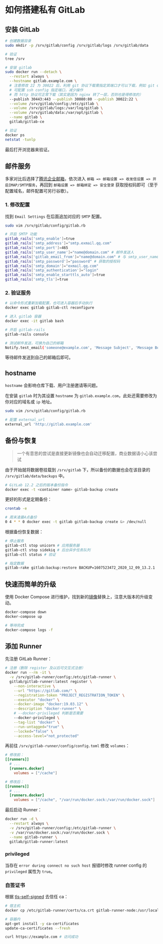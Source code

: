 # 如何搭建私有 GitLab

## 安装 GitLab

```bash
# 创建数据目录
sudo mkdir -p /srv/gitlab/config /srv/gitlab/logs /srv/gitlab/data

# 验证
tree /srv

# 安装 gitlab
sudo docker run --detach \
  --restart always \
  --hostname gitlab.example.com \
  # 注意修改 22 为 30022 后，利用 git 协议下载需指定其端口才可以下载，例如 git clone ssh://git@xxx.gitlab.com:port/.../xxx.git
  # 可配置 ssh config 指定端口，减少操作
  # 而 http 协议可正常下载（其实是因为 nginx 转了一层，否则也是得修改的）
  --publish 30443:443 --publish 30080:80 --publish 30022:22 \
  --volume /srv/gitlab/config:/etc/gitlab \
  --volume /srv/gitlab/logs:/var/log/gitlab \
  --volume /srv/gitlab/data:/var/opt/gitlab \
  --name gitlab \
  gitlab/gitlab-ce

# 验证
docker ps
netstat -tunlp
```

最后打开浏览器来验证。

## 邮件服务

多家对比后选择了[腾讯企业邮箱](https://exmail.qq.com/)，依次进入 `邮箱 => 邮箱设置 => 收发信设置 => 开启IMAP/SMTP服务`，再回到 `邮箱设置 => 邮箱绑定 => 安全登录` 获取授权码即可（至于配置域名，邮件配置可另行谷歌）。

### 1. 修改配置

找到 `Email Settings` 在后面追加对应的 `SMTP` 配置。

```bash
sudo vim /srv/gitlab/config/gitlab.rb

# 开启 SMTP 功能
gitlab_rails['smtp_enable']=true
gitlab_rails['smtp_address']="smtp.exmail.qq.com"
gitlab_rails['smtp_port']=465
gitlab_rails['smtp_user_name']="name@domain.com" # 邮件发送人
gitlab_rails['gitlab_email_from']="name@domain.com" # 与 smtp_user_name 一致
gitlab_rails['smtp_password']="password" # 获取的授权码
gitlab_rails['smtp_domain']="exmail.qq.com"
gitlab_rails['smtp_authentication']="login"
gitlab_rails['smtp_enable_starttls_auto']=true
gitlab_rails['smtp_tls']=true
```

### 2. 验证服务

```bash
# 以命令形式重新加载配置，也可进入容器后手动执行
docker exec gitlab gitlab-ctl reconfigure

# 进入 gitlab 容器
docker exec -it gitlab bash

# 开启 gitlab-rails
gitlab-rails console

# 测试邮件发送，可换为自己的邮箱
Notify.test_email('someone@example.com', 'Message Subject', 'Message Body').deliver_now
```

等待邮件发送到自己的邮箱后即可。

## hostname

`hostname` 会影响仓库下载、用户注册邀请等问题。

在安装 `gitlab` 时为其设置 `hostname` 为 `gitlab.example.com`，此处还需要修改为你对应的域名或 `ip` 地址。

```bash
sudo vim /srv/gitlab/config/gitlab.rb

# 配置 external_url
external_url 'http://gitlab.example.com'
```

## 备份与恢复

> 一个有意思的尝试是直接更新镜像也会自动迁移配置，商业数据请小心该尝试

由于开始就将数据卷挂载到 `/srv/gitlab` 下，所以备份的数据也会在该目录的 `/srv/gitlab/data/backups` 中。

```bash
# GitLab 12.2 之后的版本备份指令
docker exec -t <container name> gitlab-backup create
```

更好的形式是定期备份：

```bash
crontab -e

# 周末凌晨4点备份
0 4 * * 0 docker exec -t gitlab gitlab-backup create &> /dev/null
```

根据备份恢复数据：

```bash
# 停止服务
gitlab-ctl stop unicorn # 应用服务器
gitlab-ctl stop sidekiq # 后台异步任务队列
gitlab-ctl status # 验证

# 指定数据
gitlab-rake gitlab:backup:restore BACKUP=1607523472_2020_12_09_13.2.1
```

## 快速而简单的升级

使用 Docker Compose 进行维护，找到新的[镜像](https://hub.docker.com/r/gitlab/gitlab-ce/tags)替换上，注意大版本的升级变动。

```sh
docker-compose down
docker-compose up

# 等待完成
docker-compose logs -f
```

## 添加 Runner

先注册 GitLab Runner：

```bash
# 注册（删除 register 及以后可交互式注册）
docker run --rm -it \
  -v /srv/gitlab-runner/config:/etc/gitlab-runner \
  gitlab/gitlab-runner:latest register \
    --non-interactive \
    --url "https://gitlab.com/" \
    --registration-token "PROJECT_REGISTRATION_TOKEN" \
    --executor "docker" \
    --docker-image "docker:19.03.12" \
    --description "docker-runner" \
    # --docker-privileged 判断是否需要
    --docker-privileged \
    --tag-list "docker" \
    --run-untagged="true" \
    --locked="false" \
    --access-level="not_protected"
```

再前往 `/srv/gitlab-runner/config/config.toml` 修改 `volumes`：

``` toml
# 修改前：
[[runners]]
  # ...
  [runners.docker]
    volumes = ["/cache"]

# 修改后：
[[runners]]
  # ...
  [runners.docker]
    volumes = ["/cache", "/var/run/docker.sock:/var/run/docker.sock"]
```

最后启动 Runner：

``` sh
docker run -d \
  --restart always \
  -v /srv/gitlab-runner/config:/etc/gitlab-runner \
  -v /var/run/docker.sock:/var/run/docker.sock \
  --name gitlab-runner \
  gitlab/gitlab-runner:latest
```

### privileged

当存在 `error during connect no such host` 报错时修改 runner config 的 `privileged` 属性为 `true`。

### 自签证书

根据 [tls-self-signed](https://docs.gitlab.com/runner/configuration/tls-self-signed.html) 去信任 ca：

```bash
# 宿主机
docker cp /etc/gitlab-runner/certs/ca.crt gitlab-runner-node:/usr/local/share/ca-certificates/ca.crt

# 容器内
apt-get install -y ca-certificates
update-ca-certificates --fresh

curl https://example.com # 访问成功
```
